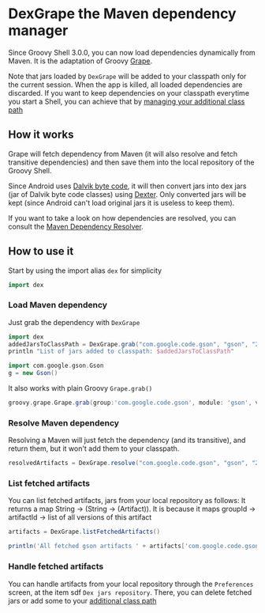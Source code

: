 # DexGrape the Maven dependency manager

Since Groovy Shell 3.0.0, you can now load dependencies dynamically from Maven. It is the adaptation of Groovy [Grape](http://docs.groovy-lang.org/latest/html/documentation/grape.html).

Note that jars loaded by `DexGrape` will be added to your classpath only for the current session. When
the app is killed, all loaded dependencies are discarded. If you want to keep dependencies on your classpath
everytime you start a Shell, you can achieve that by [managing your additional class path](https://tambapps.github.io/groovy-shell-user-manual/dependency-management/additional-classpath/)

## How it works

Grape will fetch dependency from Maven (it will also resolve and fetch transitive dependencies) and then save them into the local repository of the Groovy Shell.

Since Android uses [Dalvik byte code](https://source.android.com/devices/tech/dalvik/dalvik-bytecode), it will then convert jars
into dex jars (jar of Dalvik byte code classes) using [Dexter](https://tambapps.github.io/groovy-shell-user-manual/dependency-management/dexter/). Only converted jars will be kept
(since Android can't load original jars it is useless to keep them).

If you want to take a look on how dependencies are resolved, you can consult the [Maven Dependency Resolver](https://github.com/tambapps/maven-dependency-resolver).

## How to use it

Start by using the import alias `dex` for simplicity

```groovy
import dex
```

### Load Maven dependency
Just grab the dependency with `DexGrape`
```groovy
import dex
addedJarsToClassPath = DexGrape.grab("com.google.code.gson", "gson", "2.8.6")
println "List of jars added to classpath: $addedJarsToClassPath"

import com.google.gson.Gson
g = new Gson()
```

It also works with plain Groovy `Grape.grab()`
```groovy
groovy.grape.Grape.grab(group:'com.google.code.gson', module: 'gson', version: '2.8.6')
```

### Resolve Maven dependency
Resolving a Maven will just fetch the dependency (and its transitive), and return them, but it won't
add them to your classpath.


```groovy
resolvedArtifacts = DexGrape.resolve("com.google.code.gson", "gson", "2.8.6")
```

### List fetched artifacts
You can list fetched artifacts, jars from your local repository as follows:
It returns a map String -> (String -> (Artifact)). It is because it maps
groupId -> artifactId -> list of all versions of this artifact
```groovy
artifacts = DexGrape.listFetchedArtifacts()

println('All fetched gson artifacts ' + artifacts['com.google.code.gson']['gson'])
```

### Handle fetched artifacts

You can handle artifacts from your local repository through the `Preferences` screen, at the item
sdf `Dex jars repository`. There, you can delete fetched jars or add some to your 
[additional class path](https://tambapps.github.io/groovy-shell-user-manual/dependency-management/additional-classpath/)